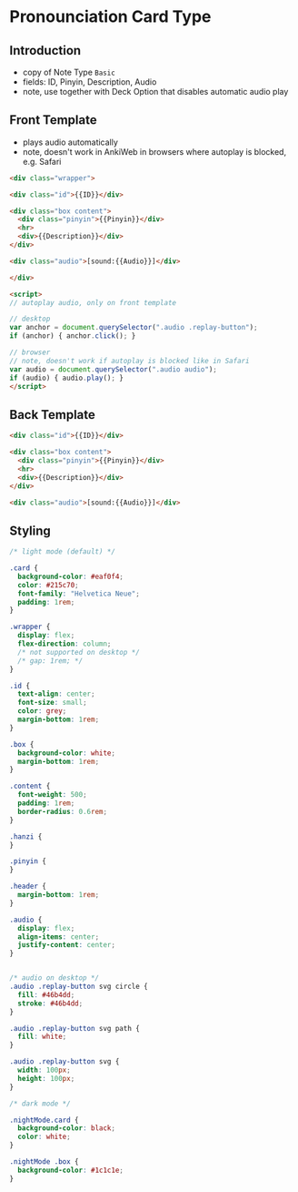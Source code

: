 # Pronounciation Card Type



## Introduction

- copy of Note Type `Basic`
- fields: ID, Pinyin, Description, Audio
- note, use together with Deck Option that disables automatic audio play



## Front Template

- plays audio automatically
- note, doesn't work in AnkiWeb in browsers where autoplay is blocked, e.g. Safari

```html
<div class="wrapper">

<div class="id">{{ID}}</div>

<div class="box content">
  <div class="pinyin">{{Pinyin}}</div>
  <hr>
  <div>{{Description}}</div>
</div>

<div class="audio">[sound:{{Audio}}]</div>

</div>

<script>
// autoplay audio, only on front template

// desktop
var anchor = document.querySelector(".audio .replay-button");
if (anchor) { anchor.click(); }

// browser
// note, doesn't work if autoplay is blocked like in Safari
var audio = document.querySelector(".audio audio");
if (audio) { audio.play(); }
</script>
```



## Back Template

```html
<div class="id">{{ID}}</div>

<div class="box content">
  <div class="pinyin">{{Pinyin}}</div>
  <hr>
  <div>{{Description}}</div>
</div>

<div class="audio">[sound:{{Audio}}]</div>
```



## Styling

```css
/* light mode (default) */

.card {
  background-color: #eaf0f4;
  color: #215c70;
  font-family: "Helvetica Neue";
  padding: 1rem;
}

.wrapper {
  display: flex;
  flex-direction: column;
  /* not supported on desktop */
  /* gap: 1rem; */
}

.id {
  text-align: center;
  font-size: small;
  color: grey;
  margin-bottom: 1rem;
}

.box {
  background-color: white;
  margin-bottom: 1rem;
}

.content {
  font-weight: 500;
  padding: 1rem;
  border-radius: 0.6rem;
}

.hanzi {
}

.pinyin {
}

.header {
  margin-bottom: 1rem;
}

.audio {
  display: flex;
  align-items: center;
  justify-content: center;
}


/* audio on desktop */
.audio .replay-button svg circle {
  fill: #46b4dd;
  stroke: #46b4dd;
}

.audio .replay-button svg path {
  fill: white;
}

.audio .replay-button svg {
  width: 100px;
  height: 100px;
}

/* dark mode */

.nightMode.card {
  background-color: black;
  color: white;
}

.nightMode .box {
  background-color: #1c1c1e;
}
```
